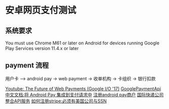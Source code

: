 # 安卓网页支付测试

## 系统要求
You must use Chrome M61 or later on Android for devices running Google Play Services version 11.4.x or later

## payment 流程
用户卡 —> android pay -> web payment -> 收单机构 -> 卡组织 -> 银行扣款

[Youtube: The Future of Web Payments (Google I/O '17)](https://www.youtube.com/watch?v=hU89pPBmhds)
[GooglePaymentApi](https://developers.google.com/payments/)
[中文文档:将 Android Pay 集成到支付请求中](https://developers.google.com/web/fundamentals/payments/android-pay)
[注册android pay商户](https://support.google.com/androidpay/merchant/contact/android_pay?hl=en)
[国际快递公司整合API服务](https://goshippo.com/)
[如何注册stripe:必须有美国公司与SSN](https://www.zhihu.com/question/39955450)

